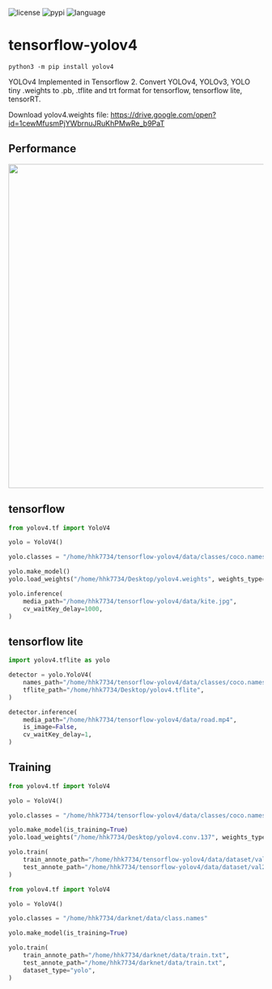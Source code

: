 ![license](https://img.shields.io/github/license/hhk7734/tensorflow-yolov4)
![pypi](https://img.shields.io/pypi/v/yolov4)
![language](https://img.shields.io/github/languages/top/hhk7734/tensorflow-yolov4)

# tensorflow-yolov4

```shell
python3 -m pip install yolov4
```

YOLOv4 Implemented in Tensorflow 2.
Convert YOLOv4, YOLOv3, YOLO tiny .weights to .pb, .tflite and trt format for tensorflow, tensorflow lite, tensorRT.

Download yolov4.weights file: https://drive.google.com/open?id=1cewMfusmPjYWbrnuJRuKhPMwRe_b9PaT

## Performance

<p align="center"><img src="data/performance.png" width="640"\></p>

## tensorflow

```python
from yolov4.tf import YoloV4

yolo = YoloV4()

yolo.classes = "/home/hhk7734/tensorflow-yolov4/data/classes/coco.names"

yolo.make_model()
yolo.load_weights("/home/hhk7734/Desktop/yolov4.weights", weights_type="yolo")

yolo.inference(
    media_path="/home/hhk7734/tensorflow-yolov4/data/kite.jpg",
    cv_waitKey_delay=1000,
)
```

## tensorflow lite

```python
import yolov4.tflite as yolo

detector = yolo.YoloV4(
    names_path="/home/hhk7734/tensorflow-yolov4/data/classes/coco.names",
    tflite_path="/home/hhk7734/Desktop/yolov4.tflite",
)

detector.inference(
    media_path="/home/hhk7734/tensorflow-yolov4/data/road.mp4",
    is_image=False,
    cv_waitKey_delay=1,
)
```

## Training

```python
from yolov4.tf import YoloV4

yolo = YoloV4()

yolo.classes = "/home/hhk7734/tensorflow-yolov4/data/classes/coco.names"

yolo.make_model(is_training=True)
yolo.load_weights("/home/hhk7734/Desktop/yolov4.conv.137", weights_type="yolo")

yolo.train(
    train_annote_path="/home/hhk7734/tensorflow-yolov4/data/dataset/val2017.txt",
    test_annote_path="/home/hhk7734/tensorflow-yolov4/data/dataset/val2017.txt",
)
```

```python
from yolov4.tf import YoloV4

yolo = YoloV4()

yolo.classes = "/home/hhk7734/darknet/data/class.names"

yolo.make_model(is_training=True)

yolo.train(
    train_annote_path="/home/hhk7734/darknet/data/train.txt",
    test_annote_path="/home/hhk7734/darknet/data/train.txt",
    dataset_type="yolo",
)
```
